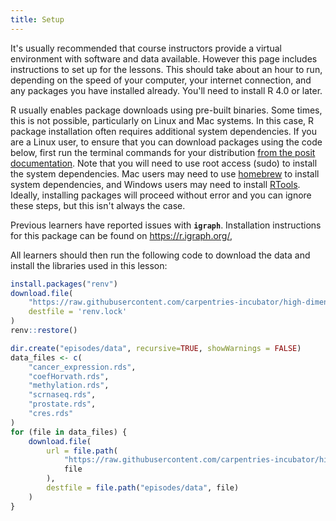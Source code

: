 ```yaml
---
title: Setup
---
```


It's usually recommended that course instructors provide a virtual environment
with software and data available. However this page includes instructions
to set up for the lessons. This should take about an hour to run, depending on
the speed of your computer, your internet connection, and any packages you have
installed already. You'll need to install R 4.0 or later.

R usually enables package downloads using pre-built binaries. Some times, this is not possible,
particularly on Linux and Mac systems. In this case, R package installation often requires additional
system dependencies. If you are a Linux user, to ensure that you can download packages using the code
below, first run the terminal commands for your distribution
[from the posit documentation](https://docs.posit.co/connect/admin/r/dependencies/).
Note that you will need to use root access (sudo) to install the system dependencies.
Mac users may need to use [homebrew](https://brew.sh/) to install system dependencies,
and Windows users may need to install [RTools](https://cran.r-project.org/bin/windows/Rtools/).
Ideally, installing packages will proceed without error and you can ignore these steps,
but this isn't always the case.

Previous learners have reported issues with **`igraph`**. Installation instructions for this package can be found on <https://r.igraph.org/>,

All learners should then run the following code to download the data and install the libraries
used in this lesson:

```r
install.packages("renv")
download.file(
    "https://raw.githubusercontent.com/carpentries-incubator/high-dimensional-stats-r/refs/heads/transition-workbench/renv.lock",
    destfile = 'renv.lock'
)
renv::restore()

dir.create("episodes/data", recursive=TRUE, showWarnings = FALSE)
data_files <- c(
    "cancer_expression.rds",
    "coefHorvath.rds",
    "methylation.rds",
    "scrnaseq.rds",
    "prostate.rds",
    "cres.rds"
)
for (file in data_files) {
    download.file(
        url = file.path(
            "https://raw.githubusercontent.com/carpentries-incubator/high-dimensional-stats-r/main/episodes/data",
            file
        ),
        destfile = file.path("episodes/data", file)
    )
}
```
